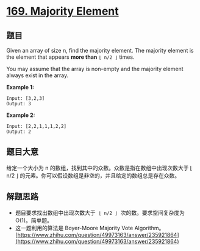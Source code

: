 # [169. Majority Element](https://leetcode-cn.com/problems/majority-element/)

## 题目

Given an array of size n, find the majority element. The majority element is the element that appears **more than** `⌊ n/2 ⌋` times.

You may assume that the array is non-empty and the majority element always exist in the array.

**Example 1:**

    Input: [3,2,3]
    Output: 3

**Example 2:**

    Input: [2,2,1,1,1,2,2]
    Output: 2

## 题目大意

给定一个大小为 n 的数组，找到其中的众数。众数是指在数组中出现次数大于 ⌊ n/2 ⌋ 的元素。你可以假设数组是非空的，并且给定的数组总是存在众数。

## 解题思路

- 题目要求找出数组中出现次数大于  `⌊ n/2 ⌋`  次的数。要求空间复杂度为 O(1)。简单题。
- 这一题利用的算法是 Boyer-Moore Majority Vote Algorithm。[https://www.zhihu.com/question/49973163/answer/235921864](https://www.zhihu.com/question/49973163/answer/235921864)
